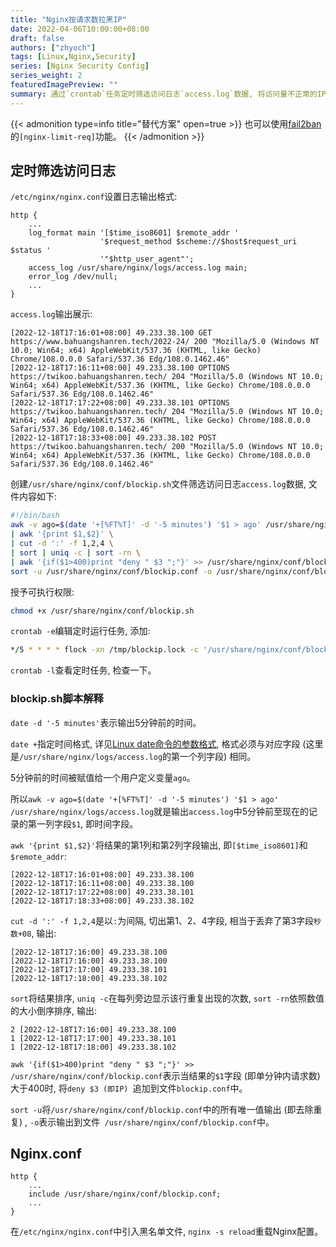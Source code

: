 ```yaml
---
title: "Nginx按请求数拉黑IP"
date: 2022-04-06T10:00:00+08:00
draft: false
authors: ["zhyoch"]
tags: [Linux,Nginx,Security]
series: [Nginx Security Config]
series_weight: 2
featuredImagePreview: ""
summary: 通过`crontab`任务定时筛选访问日志`access.log`数据, 将访问量不正常的IP (比如将单分钟内请求数超过阈值) 加入黑名单, 再由Nginx读取黑名单, 阻止其访问。
---
```


{{< admonition type=info title="替代方案" open=true >}}
也可以使用[fail2ban](https://www.fail2ban.org/)的`[nginx-limit-req]`功能。
{{< /admonition >}}

## 定时筛选访问日志

`/etc/nginx/nginx.conf`设置日志输出格式: 

```nginx
http {
    ...
    log_format main '[$time_iso8601] $remote_addr '
                    '$request_method $scheme://$host$request_uri $status '
                    '"$http_user_agent"';
    access_log /usr/share/nginx/logs/access.log main;
    error_log /dev/null;
    ...
}
```

`access.log`输出展示: 

```
[2022-12-18T17:16:01+08:00] 49.233.38.100 GET https://www.bahuangshanren.tech/2022-24/ 200 "Mozilla/5.0 (Windows NT 10.0; Win64; x64) AppleWebKit/537.36 (KHTML, like Gecko) Chrome/108.0.0.0 Safari/537.36 Edg/108.0.1462.46"
[2022-12-18T17:16:11+08:00] 49.233.38.100 OPTIONS https://twikoo.bahuangshanren.tech/ 204 "Mozilla/5.0 (Windows NT 10.0; Win64; x64) AppleWebKit/537.36 (KHTML, like Gecko) Chrome/108.0.0.0 Safari/537.36 Edg/108.0.1462.46"
[2022-12-18T17:17:22+08:00] 49.233.38.101 OPTIONS https://twikoo.bahuangshanren.tech/ 204 "Mozilla/5.0 (Windows NT 10.0; Win64; x64) AppleWebKit/537.36 (KHTML, like Gecko) Chrome/108.0.0.0 Safari/537.36 Edg/108.0.1462.46"
[2022-12-18T17:18:33+08:00] 49.233.38.102 POST https://twikoo.bahuangshanren.tech/ 200 "Mozilla/5.0 (Windows NT 10.0; Win64; x64) AppleWebKit/537.36 (KHTML, like Gecko) Chrome/108.0.0.0 Safari/537.36 Edg/108.0.1462.46"
```

创建`/usr/share/nginx/conf/blockip.sh`文件筛选访问日志`access.log`数据, 文件内容如下: 

```bash
#!/bin/bash
awk -v ago=$(date '+[%FT%T]' -d '-5 minutes') '$1 > ago' /usr/share/nginx/logs/access.log \
| awk '{print $1,$2}' \
| cut -d ':' -f 1,2,4 \
| sort | uniq -c | sort -rn \
| awk '{if($1>400)print "deny " $3 ";"}' >> /usr/share/nginx/conf/blockip.conf
sort -u /usr/share/nginx/conf/blockip.conf -o /usr/share/nginx/conf/blockip.conf
```

授予可执行权限: 

```bash
chmod +x /usr/share/nginx/conf/blockip.sh
```

`crontab -e`编辑定时运行任务, 添加: 

```bash
*/5 * * * * flock -xn /tmp/blockip.lock -c '/usr/share/nginx/conf/blockip.sh > /dev/null 2>&1 &'
```

`crontab -l`查看定时任务, 检查一下。

### blockip.sh脚本解释

`date -d '-5 minutes'`表示输出5分钟前的时间。

`date +`指定时间格式, 详见[Linux date命令的参数格式](https://zhyoch.netlify.app/2022-11/), 格式必须与对应字段 (这里是`/usr/share/nginx/logs/access.log`的第一个列字段) 相同。

5分钟前的时间被赋值给一个用户定义变量`ago`。

所以`awk -v ago=$(date '+[%FT%T]' -d '-5 minutes') '$1 > ago' /usr/share/nginx/logs/access.log`就是输出`access.log`中5分钟前至现在的记录的第一列字段`$1`, 即时间字段。

`awk '{print $1,$2}'`将结果的第1列和第2列字段输出, 即`[$time_iso8601]`和`$remote_addr`: 

```
[2022-12-18T17:16:01+08:00] 49.233.38.100
[2022-12-18T17:16:11+08:00] 49.233.38.100
[2022-12-18T17:17:22+08:00] 49.233.38.101
[2022-12-18T17:18:33+08:00] 49.233.38.102
```

`cut -d ':' -f 1,2,4`是以`:`为间隔, 切出第1、2、4字段, 相当于丢弃了第3字段`秒数+08`, 输出: 

```
[2022-12-18T17:16:00] 49.233.38.100
[2022-12-18T17:16:00] 49.233.38.100
[2022-12-18T17:17:00] 49.233.38.101
[2022-12-18T17:18:00] 49.233.38.102
```

`sort`将结果排序, `uniq -c`在每列旁边显示该行重复出现的次数, `sort -rn`依照数值的大小倒序排序, 输出: 

```
2 [2022-12-18T17:16:00] 49.233.38.100
1 [2022-12-18T17:17:00] 49.233.38.101
1 [2022-12-18T17:18:00] 49.233.38.102
```

`awk '{if($1>400)print "deny " $3 ";"}' >> /usr/share/nginx/conf/blockip.conf`表示当结果的`$1`字段 (即单分钟内请求数) 大于400时, 将`deny $3 (即IP) `追加到文件`blockip.conf`中。

`sort -u`将`/usr/share/nginx/conf/blockip.conf`中的所有唯一值输出 (即去除重复) , `-o`表示输出到文件` /usr/share/nginx/conf/blockip.conf`中。

## Nginx.conf

```nginx
http {
    ...
    include /usr/share/nginx/conf/blockip.conf;
    ...
}
```

在`/etc/nginx/nginx.conf`中引入黑名单文件, `nginx -s reload`重载Nginx配置。

